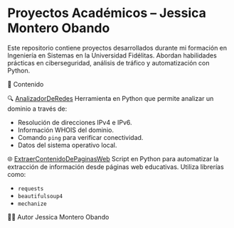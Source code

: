 # Proyectos Académicos – Jessica Montero Obando

Este repositorio contiene proyectos desarrollados durante mi formación en Ingeniería en Sistemas en la Universidad Fidélitas.
Abordan habilidades prácticas en ciberseguridad, análisis de tráfico y automatización con Python.

📁 Contenido

🔍 [AnalizadorDeRedes](./AnalizadorDeRedes)
Herramienta en Python que permite analizar un dominio a través de:
- Resolución de direcciones IPv4 e IPv6.
- Información WHOIS del dominio.
- Comando `ping` para verificar conectividad.
- Datos del sistema operativo local.

🌐 [ExtraerContenidoDePaginasWeb](./ExtraerContenidoDePaginasWeb)
Script en Python para automatizar la extracción de información desde páginas web educativas. Utiliza librerías como:
- `requests`
- `beautifulsoup4`
- `mechanize`

👩‍💻 Autor
Jessica Montero Obando
